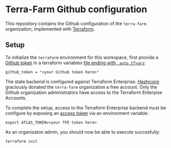 # Terra-Farm Github configuration

This repository contains the Github configuration of the `terra-farm` organization,
implemented with [Terraform](https://www.terraform.io).

## Setup

To initialize the `terraform` environment for this workspace, first provide a 
[Github token](https://github.com/settings/tokens) in a terraform variables 
[file ending with `.auto.tfvars`](https://www.terraform.io/intro/getting-started/variables.html#from-a-file):

```
github_token = "<your Github token here>"
```

The state backend is configured against Terraform Enterprise. [Hashicorp](https://www.hashicorp.com) 
graciously donated the `terra-farm` organization a free account. Only the Github organization
administrators have access to the Terraform Enterpise Accounts.

To complete the setup, access to the Terraform Enterprise backend must be configure by
exposing an [access token](https://app.terraform.io/app/settings/tokens) via an 
environment variable:

```
export ATLAS_TOKEN=<your TFE token here>
```

As an organizaton admin, you should now be able to execute succesfully:

```
terraform init
```

